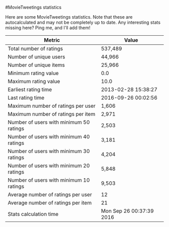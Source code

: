 #MovieTweetings statistics

Here are some MovieTweetings statistics. Note that these are autocalculated and may not be completely up to date. Any interesting stats missing here? Ping me, and I'll add them!

Metric | Value
--- | ---
Total number of ratings                 | 537,489
Number of unique users                  | 44,966
Number of unique items                  | 25,966
Minimum rating value                    | 0.0
Maximum rating value                    | 10.0
Earliest rating time                    | 2013-02-28 15:38:27
Last rating time                        | 2016-09-26 00:02:56
Maximum number of ratings per user      | 1,606
Maximum number of ratings per item      | 2,971
Number of users with minimum 50 ratings | 2,503
Number of users with minimum 40 ratings | 3,181
Number of users with minimum 30 ratings | 4,204
Number of users with minimum 20 ratings | 5,848
Number of users with minimum 10 ratings | 9,503
Average number of ratings per user      | 12
Average number of ratings per item      | 21
Stats calculation time                  | Mon Sep 26 00:37:39 2016

